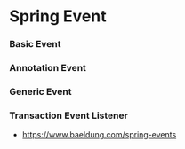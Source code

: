 # Spring Event

### Basic Event

### Annotation Event

### Generic Event

### Transaction Event Listener
- https://www.baeldung.com/spring-events
